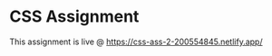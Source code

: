 # CSS Assignment
This assignment is live @ <a href="https://css-ass-2-200554845.netlify.app/">https://css-ass-2-200554845.netlify.app/</a>

